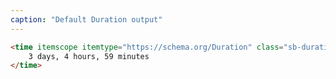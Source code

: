 ```yaml
---
caption: "Default Duration output"
---
```


<!-- markdownlint-disable MD041 -->
<!-- dprint-ignore -->

```html
<time itemscope itemtype="https://schema.org/Duration" class="sb-duration">
	3 days, 4 hours, 59 minutes
</time>
```
